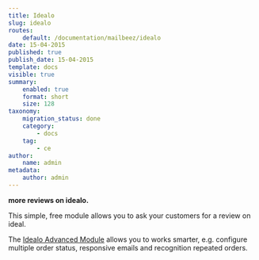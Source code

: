 ```yaml
---
title: Idealo
slug: idealo
routes:
    default: /documentation/mailbeez/idealo
date: 15-04-2015
published: true
publish_date: 15-04-2015
template: docs
visible: true
summary:
    enabled: true
    format: short
    size: 128
taxonomy:
    migration_status: done
    category:
        - docs
    tag:
        - ce
author:
    name: admin
metadata:
    author: admin
---
```


**more reviews on idealo.**

This simple, free module allows you to ask your customers for a review on ideal.

The [Idealo Advanced Module](/documentation/mailbeez/idealo_advanced/) allows you to works smarter, e.g. configure multiple order status, responsive emails and recognition repeated orders.
